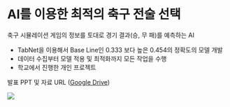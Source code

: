 # AI를 이용한 최적의 축구 전술 선택

축구 시뮬레이션 게임의 정보를 토대로 경기 결과(승, 무 패)를 예측하는 AI

- TabNet을 이용해서 Base Line인 0.333 보다 높은 0.454의 정확도의 모델 개발
- 데이터 수집부터 모델 적용 및 최적화까지 모든 작업을 수행
- 학교에서 진행한 개인 프로젝트

발표 PPT 및 자료 URL
([Google Drive](https://drive.google.com/drive/u/0/folders/1Cx0Ltr_4dD6JdfOpaHdXjI_fFmDZfOwK))


<img src="https://img1.daumcdn.net/thumb/R1280x0/?scode=mtistory2&fname=https%3A%2F%2Fblog.kakaocdn.net%2Fdn%2Fbke7mA%2FbtrFwSupO3m%2FsGvwk5TqnjWy9kQzXGvdz0%2Fimg.jpg"/>

